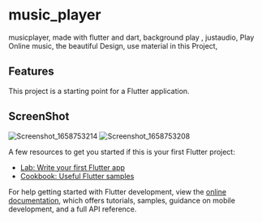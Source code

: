 # music_player
musicplayer,
made with flutter and dart,
background play ,
justaudio,
Play Online music,
the beautiful Design, 
use material in this Project,



## Features


This project is a starting point for a Flutter application.

## ScreenShot

![Screenshot_1658753214](https://user-images.githubusercontent.com/62237000/180781715-9b53ddf5-0dad-477d-b55e-ff4a371e6b18.png)
![Screenshot_1658753208](https://user-images.githubusercontent.com/62237000/180782257-e6e1d5bb-54b9-48fd-b216-d1655c054dbb.png)


A few resources to get you started if this is your first Flutter project:

- [Lab: Write your first Flutter app](https://docs.flutter.dev/get-started/codelab)
- [Cookbook: Useful Flutter samples](https://docs.flutter.dev/cookbook)

For help getting started with Flutter development, view the
[online documentation](https://docs.flutter.dev/), which offers tutorials,
samples, guidance on mobile development, and a full API reference.
